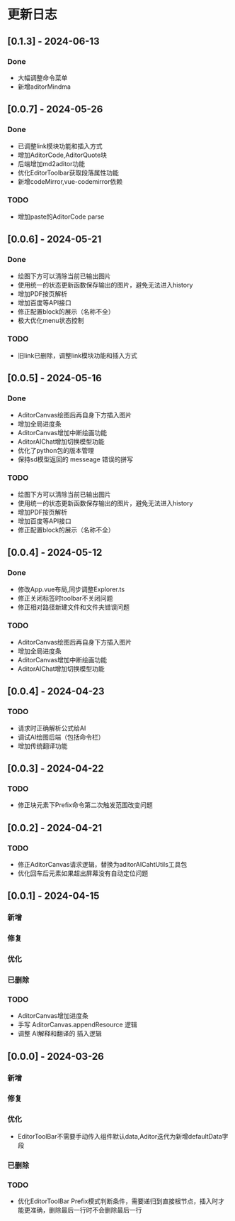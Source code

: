 # 更新日志
## [0.1.3] - 2024-06-13
### Done
* 大幅调整命令菜单
* 新增aditorMindma

## [0.0.7] - 2024-05-26
### Done
* 已调整link模块功能和插入方式
* 增加AditorCode,AditorQuote块
* 后端增加md2aditor功能
* 优化EditorToolbar获取段落属性功能
* 新增codeMirror,vue-codemirror依赖

### TODO
* 增加paste的AditorCode parse

## [0.0.6] - 2024-05-21
### Done
* 绘图下方可以清除当前已输出图片
* 使用统一的状态更新函数保存输出的图片，避免无法进入history
* 增加PDF按页解析
* 增加百度等API接口
* 修正配置block的展示（名称不全）
* 极大优化menu状态控制

### TODO
* 旧link已删除，调整link模块功能和插入方式


## [0.0.5] - 2024-05-16
### Done
* AditorCanvas绘图后再自身下方插入图片
* 增加全局进度条
* AditorCanvas增加中断绘画功能
* AditorAIChat增加切换模型功能
* 优化了python包的版本管理
* 保持sd模型返回的 messeage 错误的拼写

### TODO
* 绘图下方可以清除当前已输出图片
* 使用统一的状态更新函数保存输出的图片，避免无法进入history
* 增加PDF按页解析
* 增加百度等API接口
* 修正配置block的展示（名称不全）


## [0.0.4] - 2024-05-12
### Done
* 修改App.vue布局,同步调整Explorer.ts
* 修正关闭标签时toolbar不关闭问题
* 修正相对路径新建文件和文件夹错误问题

### TODO
* AditorCanvas绘图后再自身下方插入图片
* 增加全局进度条
* AditorCanvas增加中断绘画功能
* AditorAIChat增加切换模型功能

## [0.0.4] - 2024-04-23
### TODO

* 请求时正确解析公式给AI
* 调试AI绘图后端（包括命令栏）
* 增加传统翻译功能

## [0.0.3] - 2024-04-22

### TODO

* 修正块元素下Prefix命令第二次触发范围改变问题

## [0.0.2] - 2024-04-21

### TODO

* 修正AditorCanvas请求逻辑，替换为aditorAICahtUtils工具包
* 优化回车后元素如果超出屏幕没有自动定位问题

## [0.0.1] - 2024-04-15

### 新增

### 修复

### 优化

### 已删除

### TODO

* AditorCanvas增加进度条
* 手写 AditorCanvas.appendResource 逻辑
* 调整 AI解释和翻译的 插入逻辑


## [0.0.0] - 2024-03-26

### 新增

### 修复

### 优化

* EditorToolBar不需要手动传入组件默认data,Aditor迭代为新增defaultData字段

### 已删除

### TODO

* 优化EditorToolBar Prefix模式判断条件，需要递归到直接根节点，插入时才能更准确，删除最后一行时不会删除最后一行
